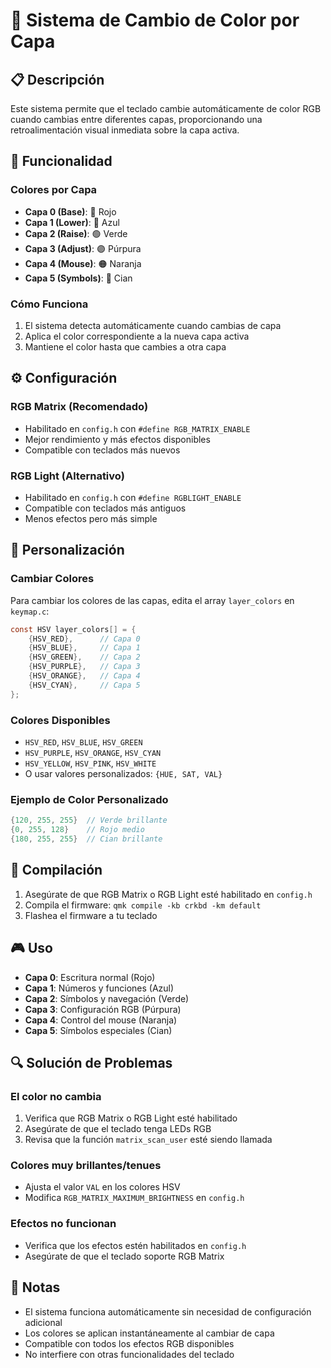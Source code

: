 # 🎨 Sistema de Cambio de Color por Capa

## 📋 Descripción

Este sistema permite que el teclado cambie automáticamente de color RGB cuando cambias entre diferentes capas, proporcionando una retroalimentación visual inmediata sobre la capa activa.

## 🎯 Funcionalidad

### Colores por Capa
- **Capa 0 (Base)**: 🔴 Rojo
- **Capa 1 (Lower)**: 🔵 Azul  
- **Capa 2 (Raise)**: 🟢 Verde
- **Capa 3 (Adjust)**: 🟣 Púrpura
- **Capa 4 (Mouse)**: 🟠 Naranja
- **Capa 5 (Symbols)**: 🔵 Cian

### Cómo Funciona
1. El sistema detecta automáticamente cuando cambias de capa
2. Aplica el color correspondiente a la nueva capa activa
3. Mantiene el color hasta que cambies a otra capa

## ⚙️ Configuración

### RGB Matrix (Recomendado)
- Habilitado en `config.h` con `#define RGB_MATRIX_ENABLE`
- Mejor rendimiento y más efectos disponibles
- Compatible con teclados más nuevos

### RGB Light (Alternativo)
- Habilitado en `config.h` con `#define RGBLIGHT_ENABLE`
- Compatible con teclados más antiguos
- Menos efectos pero más simple

## 🔧 Personalización

### Cambiar Colores
Para cambiar los colores de las capas, edita el array `layer_colors` en `keymap.c`:

```c
const HSV layer_colors[] = {
    {HSV_RED},      // Capa 0
    {HSV_BLUE},     // Capa 1
    {HSV_GREEN},    // Capa 2
    {HSV_PURPLE},   // Capa 3
    {HSV_ORANGE},   // Capa 4
    {HSV_CYAN},     // Capa 5
};
```

### Colores Disponibles
- `HSV_RED`, `HSV_BLUE`, `HSV_GREEN`
- `HSV_PURPLE`, `HSV_ORANGE`, `HSV_CYAN`
- `HSV_YELLOW`, `HSV_PINK`, `HSV_WHITE`
- O usar valores personalizados: `{HUE, SAT, VAL}`

### Ejemplo de Color Personalizado
```c
{120, 255, 255}  // Verde brillante
{0, 255, 128}    // Rojo medio
{180, 255, 255}  // Cian brillante
```

## 🚀 Compilación

1. Asegúrate de que RGB Matrix o RGB Light esté habilitado en `config.h`
2. Compila el firmware: `qmk compile -kb crkbd -km default`
3. Flashea el firmware a tu teclado

## 🎮 Uso

- **Capa 0**: Escritura normal (Rojo)
- **Capa 1**: Números y funciones (Azul)
- **Capa 2**: Símbolos y navegación (Verde)
- **Capa 3**: Configuración RGB (Púrpura)
- **Capa 4**: Control del mouse (Naranja)
- **Capa 5**: Símbolos especiales (Cian)

## 🔍 Solución de Problemas

### El color no cambia
1. Verifica que RGB Matrix o RGB Light esté habilitado
2. Asegúrate de que el teclado tenga LEDs RGB
3. Revisa que la función `matrix_scan_user` esté siendo llamada

### Colores muy brillantes/tenues
- Ajusta el valor `VAL` en los colores HSV
- Modifica `RGB_MATRIX_MAXIMUM_BRIGHTNESS` en `config.h`

### Efectos no funcionan
- Verifica que los efectos estén habilitados en `config.h`
- Asegúrate de que el teclado soporte RGB Matrix

## 📝 Notas

- El sistema funciona automáticamente sin necesidad de configuración adicional
- Los colores se aplican instantáneamente al cambiar de capa
- Compatible con todos los efectos RGB disponibles
- No interfiere con otras funcionalidades del teclado 